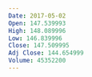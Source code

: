 ```yaml
---
Date: 2017-05-02
Open: 147.539993
High: 148.089996
Low: 146.839996
Close: 147.509995
Adj Close: 144.654999
Volume: 45352200
---
```

